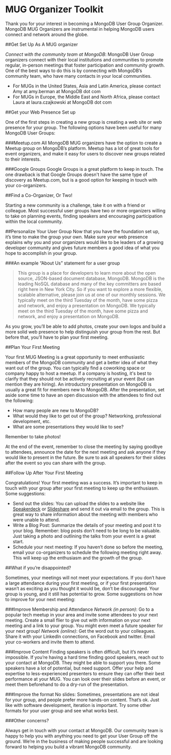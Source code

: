 MUG Organizer Toolkit
=====================================

Thank you for your interest in becoming a MongoDB User Group Organizer. MongoDB MUG Organizers are instrumental in helping MongoDB users connect and network around the globe.

##Get Set Up As A MUG organizer

*Connect with the community team at MongoDB*:  MongoDB User Group organizers connect with their local institutions and communities to promote regular, in-person meetings that foster participation and community growth. One of the best ways to do this is by connecting with MongoDB’s community team, who have many contacts in your local communities.

* For MUGs in the United States, Asia and Latin America, please contact Amy at amy.berman at MongoDB dot com
* For MUGs in Europe, the Middle East and North Africa, please contact Laura at laura.czajkowski at MongoDB dot com

##Get your Web Presence Set up

One of the first steps in creating a new group is creating a web site or web presence for your group. The following options have been useful for many MongoDB User Groups:

###Meetup.com
All MongoDB MUG organizers have the option to create a Meetup group on MongoDB’s
platform. Meetup has a lot of great tools for event organizers, and make it easy for users to
discover new groups related to their interests.

###Google Groups
Google Groups is a great platform to keep in touch. The one drawback is that Google Groups doesn't have the same type of discovery as Meetup.com, but is a good option for keeping in touch with your co-organizers.

##Find a Co-Organizer, Or Two!

Starting a new community is a challenge, take it on with a friend or colleague. Most successful user groups have two or more organizers willing to take on planning events, finding speakers and encouraging participation within the local community.

##Personalize Your User Group
Now that you have the foundation set up, it’s time to make the group your own. Make sure your web presence explains why you and your organizers would like to be leaders of a growing developer community and gives future members a good idea of what you hope to accomplish in your group.

###An example “About Us” statement for a user group

> This group is a place for developers to learn more about the open source, 
> JSON-based document database, MongoDB. MongoDB is the leading NoSQL database 
> and many of the key committers are based right here in New York City. So if you 
> want to explore a more flexible, scalable alternative, please join us at one of our monthly sessions. 
> We typically meet on the third Tuesday of the month, have some pizza and network, and enjoy a presentation on MongoDB.
> We typically meet on the third Tuesday of the month, have some pizza and network, and enjoy a presentation on MongoDB.

As you grow, you’ll be able to add photos, create your own logos and build a more solid web presence to help distinguish your group from the rest. But before that, you’ll have to plan your first meeting.

##Plan Your First Meeting

Your first MUG Meeting is a great opportunity to meet enthusiastic members of the MongoDB community and get a better idea of what they want out of the group. You can typically find a coworking space or company happy to host a meetup. If a company is hosting, it's best to clarify that they should not be actively recruiting at your event (but can mention they are hiring). 
An introductory presentation on MongoDB is usually a great fit for members new to MongoDB. After the presentation, set aside some time to have an open discussion with the attendees to find out the following:
* How many people are new to MongoDB?
* What would they like to get out of the group? Networking, professional development, etc.
* What are some presentations they would like to see?

Remember to take photos!

At the end of the event, remember to close the meeting by saying goodbye to attendees, announce the date for the next meeting and ask anyone if they would like to present in the future. Be sure to ask all speakers for their slides after the event so you can share with the group.

##Follow Up After Your First Meeting

Congratulations! Your first meeting was a success. It’s important to keep in touch with your group after your first meeting to keep up the enthusiasm. Some suggestions:

* Send out the slides: You can upload the slides to a website like [Speakerdeck](https://speakerdeck.com/) or [Slideshare](http://www.slideshare.net/) and send it out via email to the group. This is great way to share information about the meeting with members who were unable to attend.
* Write a Blog Post: Summarize the details of your meeting and post it to your blog. Remember: blog posts don’t need to be long to be valuable. Just taking a photo and outlining the talks from your event is a great start.
* Schedule your next meeting: If you haven’t done so before the meeting, email your co-organizers to schedule the following meeting right away. This will keep up the enthusiasm and the growth of the group.

##What if you’re disappointed?

Sometimes, your meetings will not meet your expectations. If you don’t have a large attendance during your first meeting, or if your first presentation wasn’t as exciting as you thought it would be, don’t be discouraged. Your group is young, and it still has potential to grow. Some suggestions on how to improve for your next meeting:

###Improve Membership and Attendance
_Network (in person)_: Go to a popular tech meetup in your area and invite some attendees to your next meeting. Create a small flier to give out with information on your next meeting and a link to your group. You might even meet a future speaker for your next group!
_Network (online)_: Get the word out to your colleagues. Share it with your LinkedIn connections, on Facebook and twitter. Email your co-workers and invite them to attend.

###Improve Content
Finding speakers is often difficult, but it’s never impossible. If you’re having a hard time finding good speakers, reach out to your contact at MongoDB. They might be able to support you there.
Some speakers have a lot of potential, but need support. Offer your help and expertise to less-experienced presenters to ensure they can offer their best performance at your MUG. You can look over their slides before an event, or meet them beforehand to do a dry-run of the presentation.

###Improve the format
No slides: Sometimes, presentations are not ideal for your group, and people prefer more hands-on content. That’s ok. Just like with software development, iteration is important. Try some other formats for your user group and see what works best.

###Other concerns?

Always get in touch with your contact at MongoDB. Our community team is happy to help you with anything you need to get your User Group off the ground. We’re in the business of making people successful and are looking forward to helping you build a vibrant MongoDB community.
